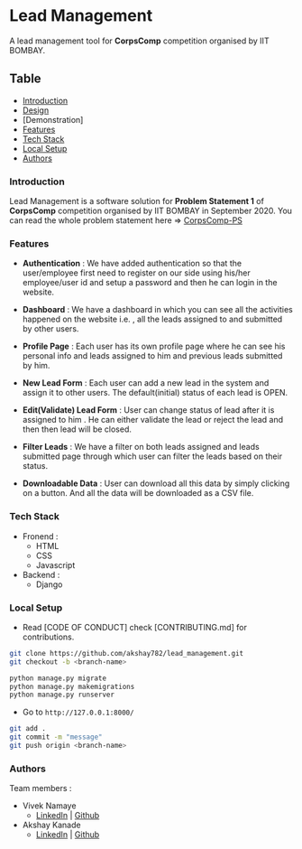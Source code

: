 # Lead Management

A lead management tool for **CorpsComp** competition organised by IIT BOMBAY.

## Table 

- [Introduction](#introduction)
- [Design](/docs/images/)
- [Demonstration]
- [Features](#features)
- [Tech Stack](#tech-stack)
- [Local Setup](#local-setup)
- [Authors](#authors)


### Introduction

Lead Management is a software solution for **Problem Statement 1** of **CorpsComp** competition organised by IIT BOMBAY in September 2020. 
You can read the whole problem statement here => [CorpsComp-PS]('/docs/problem_statement')

### Features 

- **Authentication** : We have added authentication so that the user/employee first need to register on our side using his/her employee/user id and setup a password and then he can login in the website.

- **Dashboard** : We have a dashboard in which you can see all the activities happened on the website i.e. , all the leads assigned to and submitted by other users.

- **Profile Page** : Each user has its own profile page where he can see his personal info and leads assigned to him and previous leads submitted by him.

- **New Lead Form** : Each user can add a new lead in the system and assign it to other users. The default(initial) status of each lead is OPEN.

- **Edit(Validate) Lead Form** : User can change status of lead after it is assigned to him . He can either validate the lead or reject the lead and then then lead will be closed.

- **Filter Leads** : We have a filter on both leads assigned and leads submitted page through which user can filter the leads based on their status. 

- **Downloadable Data** : User can download all this data by simply clicking on a button. And all the data will be downloaded as a CSV file. 

### Tech Stack 

- Fronend : 
    - HTML
    - CSS
    - Javascript
- Backend : 
    - Django

### Local Setup 


- Read [CODE OF CONDUCT] check [CONTRIBUTING.md] for contributions.

```bash
git clone https://github.com/akshay782/lead_management.git
git checkout -b <branch-name>
```

```python
python manage.py migrate
python manage.py makemigrations
python manage.py runserver
```

-   Go to `http://127.0.0.1:8000/`

```bash
git add .
git commit -m "message"
git push origin <branch-name>
```

### Authors 

Team members : 

- Vivek Namaye 
    - [LinkedIn](https://www.linkedin.com/in/akshaykanade/) | [Github](https://github.com/akshay782)
- Akshay Kanade 
    - [LinkedIn](https://www.linkedin.com/in/viveknamaye/) | [Github](https://github.com/viveknamaye)